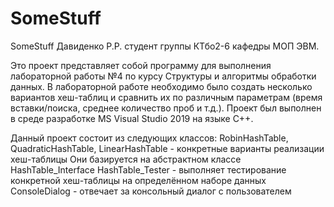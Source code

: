 # SomeStuff
SomeStuff
Давиденко Р.Р. студент группы КТбо2-6 кафедры МОП ЭВМ.

Это проект представляет собой программу для выполнения лабораторной работы №4 
по курсу Структуры и алгоритмы обработки данных. В лабораторной работе 
необходимо было создать несколько вариантов хеш-таблиц и сравнить их по различным 
параметрам (время вставки/поиска, среднее количество проб и т.д.). 
Проект был выполнен в среде разработке MS Visual Studio 2019 на языке C++.

Данный проект состоит из следующих классов:
RobinHashTable, QuadraticHashTable, LinearHashTable - конкретные варианты реализации хеш-таблицы
Они базируется на абстрактном классе HashTable_Interface
HashTable_Tester - выполняет тестирование конкретной хеш-таблицы на определённом наборе данных
ConsoleDialog - отвечает за консольный диалог с пользователем
